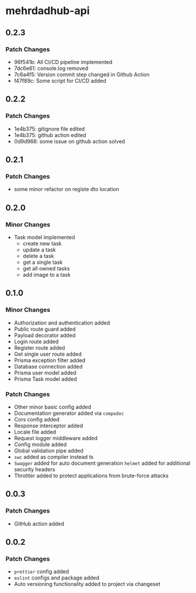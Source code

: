 # mehrdadhub-api

## 0.2.3

### Patch Changes

- 96f541b: All CI/CD pipeline implemented
- 7dc6e61: console.log removed
- 7c6a4f5: Version commit step changed in Github Action
- f47f89c: Some script for CI/CD added

## 0.2.2

### Patch Changes

- 1e4b375: gitignore file edited
- 1e4b375: github action edited
- 0d9d968: some issue on github action solved

## 0.2.1

### Patch Changes

- some minor refactor on registe dto location

## 0.2.0

### Minor Changes

- Task model implemented
  - create new task
  - update a task
  - delete a task
  - get a single task
  - get all owned tasks
  - add image to a task

## 0.1.0

### Minor Changes

- Authorization and authentication added
- Public route guard added
- Payload decorator added
- Login route added
- Register route added
- Get single user route added
- Prisma exception filter added
- Database connection added
- Prisma user model added
- Prisma Task model added

### Patch Changes

- Other minor basic config added
- Documentation generator added via `compodoc`
- Cors config added
- Response interceptor added
- Locale file added
- Request logger middleware added
- Config module added
- Global validation pipe added
- `swc` added as compiler instead ts
- `Swagger` added for auto document generation `helmet` added for additional security headers
- Throttler added to protect applications from brute-force attacks

## 0.0.3

### Patch Changes

- GitHub action added

## 0.0.2

### Patch Changes

- `prettier` config added
- `eslint` configs and package added
- Auto versioning functionality added to project via changeset
